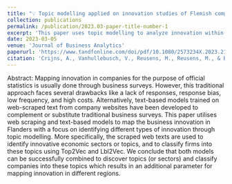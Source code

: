 ```yaml
---
title: "💡 Topic modelling applied on innovation studies of Flemish companies"
collection: publications
permalink: /publication/2023.03-paper-title-number-1
excerpt: 'This paper uses topic modelling to analyze innovation within Flemish companies based on their websites.'
date: 2023-03-05
venue: 'Journal of Business Analytics'
paperurl: 'https://www.tandfonline.com/doi/pdf/10.1080/2573234X.2023.2186274'
citation: 'Crijns, A., Vanhullebusch, V., Reusens, M., Reusens, M., & Baesens, B. (2023). Topic modelling applied on innovation studies of Flemish companies. Journal of Business Analytics, 6(4), 243-254.'
---
```

Abstract: 
Mapping innovation in companies for the purpose of official statistics is usually done through business surveys. However, this traditional approach faces several drawbacks like a lack of responses, response bias, low frequency, and high costs. Alternatively, text-based models trained on web-scraped text from company websites have been developed to complement
or substitute traditional business surveys. This paper utilises web scraping and text-based models to map the business innovation in Flanders with a focus on identifying different types of innovation through topic modelling. More specifically, the scraped web texts are used to identify innovative economic sectors or topics, and to classify firms into these topics using Top2Vec and Lbl2Vec. We conclude that both models can be successfully combined to discover topics (or sectors) and classify companies into these topics which results in an additional parameter for mapping innovation in different regions.